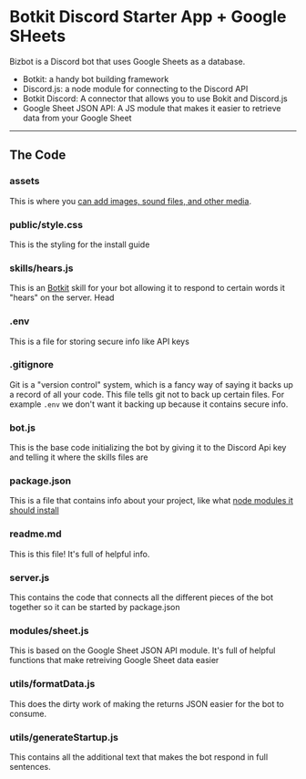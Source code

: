 # Botkit Discord Starter App + Google SHeets

Bizbot is a Discord bot that uses Google Sheets as a database. 

- Botkit: a handy bot building framework
- Discord.js: a node module for connecting to the Discord API
- Botkit Discord: A connector that allows you to use Bokit and Discord.js
- Google Sheet JSON API: A JS module that makes it easier to retrieve data from your Google Sheet

*****


## The Code

### assets

This is where you [can add images, sound files, and other media](https://glitch.com/help/how-do-i/).

### public/style.css

This is the styling for the install guide

### skills/hears.js

This is an [Botkit](https://botkit.ai/) skill for your bot allowing it to respond to certain words it "hears" on the server. Head

### .env

This is a file for storing secure info like API keys

### .gitignore

Git is a "version control" system, which is a fancy way of saying it backs up a record of all your code. This file tells git not to back up certain files. For example `.env` we don't want it backing up because it contains secure info.

### bot.js

This is the base code initializing the bot by giving it to the Discord Api key and telling it where the skills files are

### package.json

This is a file that contains info about your project, like what [node modules it should install](https://glitch.com/help/how-do-i-add-an-npm-module-package-to-my-project/)

### readme.md

This is this file! It's full of helpful info.

### server.js

This contains the code that connects all the different pieces of the bot together so it can be started by package.json

### modules/sheet.js

This is based on the Google Sheet JSON API module. It's full of helpful functions that make retreiving Google Sheet data easier

### utils/formatData.js

This does the dirty work of making the returns JSON easier for the bot to consume. 

### utils/generateStartup.js

This contains all the additional text that makes the bot respond in full sentences.
